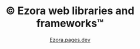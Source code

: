 <h1 align="center">© Ezora web libraries and frameworks™ </h1>

<p align="center"> <a href="https://ezora.pages.dev">Ezora.pages.dev</a></p>
